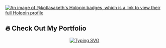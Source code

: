 [![An image of @kotlasaketh's Holopin badges, which is a link to view their full Holopin profile](https://holopin.me/kotlasaketh)](https://holopin.io/@kotlasaketh)

## 🔥 Check Out My Portfolio  
<p align="center">
  <a href="https://kotla-saketh.github.io/Portifolio/" target="_blank">
    <img src="https://readme-typing-svg.demolab.com?font=Orbitron&size=25&pause=1000&color=00FFFF&center=true&vCenter=true&width=350&lines=%F0%9F%9A%80+Explore+My+Portfolio+%F0%9F%9A%80" alt="Typing SVG">
  </a>
</p>
